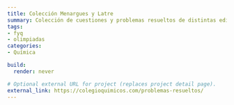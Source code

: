 ```yaml
---
title: Colección Menargues y Latre
summary: Colección de cuestiones y problemas resueltos de distintas ediciones de Olimpiadas de Química.
tags:
- fyq
- olimpiadas
categories:
- Química

build:
  render: never

# Optional external URL for project (replaces project detail page).
external_link: https://colegioquimicos.com/problemas-resueltos/
---
```

